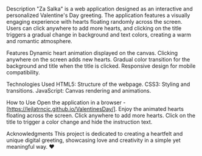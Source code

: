 Description
"Za Salka" is a web application designed as an interactive and personalized Valentine's Day greeting. The application features a visually engaging experience with hearts floating randomly across the screen. Users can click anywhere to add more hearts, and clicking on the title triggers a gradual change in background and text colors, creating a warm and romantic atmosphere.

Features
Dynamic heart animation displayed on the canvas.
Clicking anywhere on the screen adds new hearts.
Gradual color transition for the background and title when the title is clicked.
Responsive design for mobile compatibility.

Technologies Used
HTML5: Structure of the webpage.
CSS3: Styling and transitions.
JavaScript: Canvas rendering and animations.

How to Use
Open the application in a browser - [https://lejlatrncic.github.io/ValentinesDay/].
Enjoy the animated hearts floating across the screen.
Click anywhere to add more hearts.
Click on the title to trigger a color change and hide the instruction text.

Acknowledgments
This project is dedicated to creating a heartfelt and unique digital greeting, showcasing love and creativity in a simple yet meaningful way. ❤️
